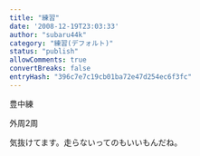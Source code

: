 ```yaml
---
title: "練習"
date: '2008-12-19T23:03:33'
author: "subaru44k"
category: "練習(デフォルト)"
status: "publish"
allowComments: true
convertBreaks: false
entryHash: "396c7e7c19cb01ba72e47d254ec6f3fc"
---
```

豊中練

外周2周

気抜けてます。走らないってのもいいもんだね。
